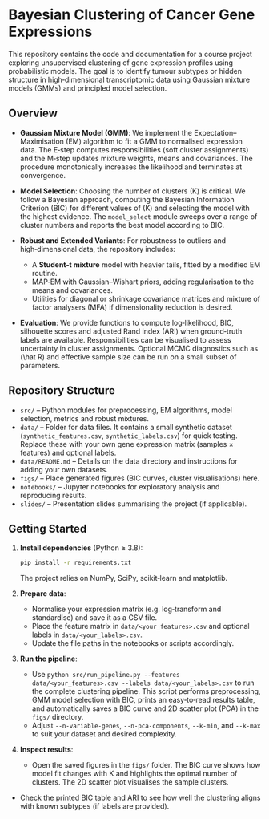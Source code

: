 # Bayesian Clustering of Cancer Gene Expressions


This repository contains the code and documentation for a course project exploring unsupervised clustering of gene expression profiles using probabilistic models. The goal is to identify tumour subtypes or hidden structure in high‑dimensional transcriptomic data using Gaussian mixture models (GMMs) and principled model selection.

## Overview

- **Gaussian Mixture Model (GMM)**: We implement the Expectation–Maximisation (EM) algorithm to fit a GMM to normalised expression data. The E‑step computes responsibilities (soft cluster assignments) and the M‑step updates mixture weights, means and covariances. The procedure monotonically increases the likelihood and terminates at convergence.

- **Model Selection**: Choosing the number of clusters \(K\) is critical. We follow a Bayesian approach, computing the Bayesian Information Criterion (BIC) for different values of \(K\) and selecting the model with the highest evidence. The `model_select` module sweeps over a range of cluster numbers and reports the best model according to BIC.

- **Robust and Extended Variants**: For robustness to outliers and high‑dimensional data, the repository includes:
    - A **Student‑t mixture** model with heavier tails, fitted by a modified EM routine.
    - MAP‑EM with Gaussian–Wishart priors, adding regularisation to the means and covariances.
    - Utilities for diagonal or shrinkage covariance matrices and mixture of factor analysers (MFA) if dimensionality reduction is desired.

- **Evaluation**: We provide functions to compute log‑likelihood, BIC, silhouette scores and adjusted Rand index (ARI) when ground‑truth labels are available. Responsibilities can be visualised to assess uncertainty in cluster assignments. Optional MCMC diagnostics such as \(\hat R\) and effective sample size can be run on a small subset of parameters.

## Repository Structure

- `src/` – Python modules for preprocessing, EM algorithms, model selection, metrics and robust mixtures.
- `data/` – Folder for data files. It contains a small synthetic dataset (`synthetic_features.csv`, `synthetic_labels.csv`) for quick testing. Replace these with your own gene expression matrix (samples × features) and optional labels.
- `data/README.md` – Details on the data directory and instructions for adding your own datasets.
- `figs/` – Place generated figures (BIC curves, cluster visualisations) here.
- `notebooks/` – Jupyter notebooks for exploratory analysis and reproducing results.
- `slides/` – Presentation slides summarising the project (if applicable).

## Getting Started

1. **Install dependencies** (Python ≥ 3.8):  
   ```bash
   pip install -r requirements.txt
   ```
   The project relies on NumPy, SciPy, scikit‑learn and matplotlib.

2. **Prepare data**:  
   - Normalise your expression matrix (e.g. log‑transform and standardise) and save it as a CSV file.
   - Place the feature matrix in `data/<your_features>.csv` and optional labels in `data/<your_labels>.csv`.
   - Update the file paths in the notebooks or scripts accordingly.

3. **Run the pipeline**:
   - Use `python src/run_pipeline.py --features data/<your_features>.csv --labels data/<your_labels>.csv` to run the complete clustering pipeline. This script performs preprocessing, GMM model selection with BIC, prints an easy‑to‑read results table, and automatically saves a BIC curve and 2D scatter plot (PCA) in the `figs/` directory.
   - Adjust `--n-variable-genes`, `--n-pca-components`, `--k-min`, and `--k-max` to suit your dataset and desired complexity.

4. **Inspect results**:
   - Open the saved figures in the `figs/` folder. The BIC curve shows how model fit changes with K and highlights the optimal number of clusters. The 2D scatter plot visualises the sample clusters.
- Check the printed BIC table and ARI to see how well the clustering aligns with known subtypes (if labels are provided).
